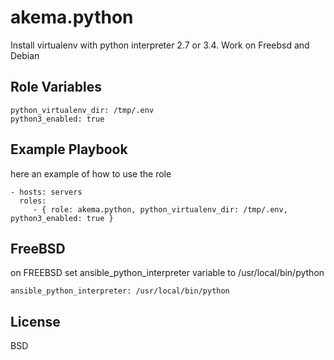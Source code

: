 akema.python
============

Install virtualenv with python interpreter 2.7 or 3.4. Work on Freebsd and Debian

Role Variables
--------------

    python_virtualenv_dir: /tmp/.env
    python3_enabled: true


Example Playbook
----------------

here an example of how to use the role

    - hosts: servers
      roles:
         - { role: akema.python, python_virtualenv_dir: /tmp/.env, python3_enabled: true }

FreeBSD
-------

on FREEBSD set ansible_python_interpreter variable to /usr/local/bin/python

    ansible_python_interpreter: /usr/local/bin/python

License
-------

BSD
